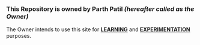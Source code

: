 ### This Repository is owned by Parth Patil *(hereafter called as the Owner)*
The Owner intends to use this site for <ins>**LEARNING**</ins> and <ins>**EXPERIMENTATION**</ins> purposes.
